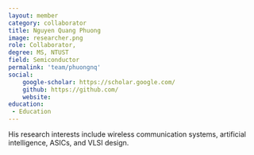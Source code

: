```yaml
---
layout: member
category: collaborator
title: Nguyen Quang Phuong
image: researcher.png
role: Collaborator, 
degree: MS, NTUST
field: Semiconductor
permalink: 'team/phuongnq'
social:
    google-scholar: https://scholar.google.com/
    github: https://github.com/
    website: 
education:
 - Education
---
```

His research interests include wireless communication systems, artificial intelligence, ASICs, and VLSI design.
